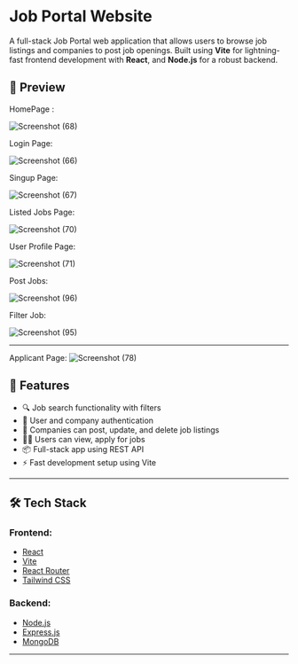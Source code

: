 # Job Portal Website

A full-stack Job Portal web application that allows users to browse job listings and companies to post job openings. Built using **Vite** for lightning-fast frontend development with **React**, and **Node.js** for a robust backend.


## 🚀 Preview

HomePage : 

![Screenshot (68)](https://github.com/user-attachments/assets/09e0c73a-5f4f-4745-8312-bfbb4ac05a3b)


Login Page: 

![Screenshot (66)](https://github.com/user-attachments/assets/872afd78-999b-4bc9-85a8-4082d5696623)


Singup Page:

![Screenshot (67)](https://github.com/user-attachments/assets/e5d84df4-1100-49ab-b9e5-7ed3cedd54a6)


Listed Jobs Page: 

![Screenshot (70)](https://github.com/user-attachments/assets/3d7db72f-de75-462d-8b86-d98c122b54d6)


User Profile Page:

![Screenshot (71)](https://github.com/user-attachments/assets/4f2ddc3d-8f83-4f56-9770-52e789910c61)


Post Jobs:


![Screenshot (96)](https://github.com/user-attachments/assets/c861495d-3186-46f3-a9aa-dd17b8856f8c)


Filter Job:

![Screenshot (95)](https://github.com/user-attachments/assets/a458621d-8ffc-457f-bba9-76f71c276a09)


---

Applicant Page:
![Screenshot (78)](https://github.com/user-attachments/assets/dd2e42d2-5664-4a18-860d-7d96e19bb217)

## 🚀 Features

- 🔍 Job search functionality with filters
- 📝 User and company authentication
- 🏢 Companies can post, update, and delete job listings
- 👨‍💼 Users can view, apply for jobs
- 📦 Full-stack app using REST API
- ⚡ Fast development setup using Vite

---

## 🛠️ Tech Stack

### Frontend:
- [React](https://reactjs.org/)
- [Vite](https://vitejs.dev/)
- [React Router](https://reactrouter.com/)
- [Tailwind CSS](https://tailwindcss.com/) 

### Backend:
- [Node.js](https://nodejs.org/)
- [Express.js](https://expressjs.com/)
- [MongoDB](https://www.mongodb.com/)

---

